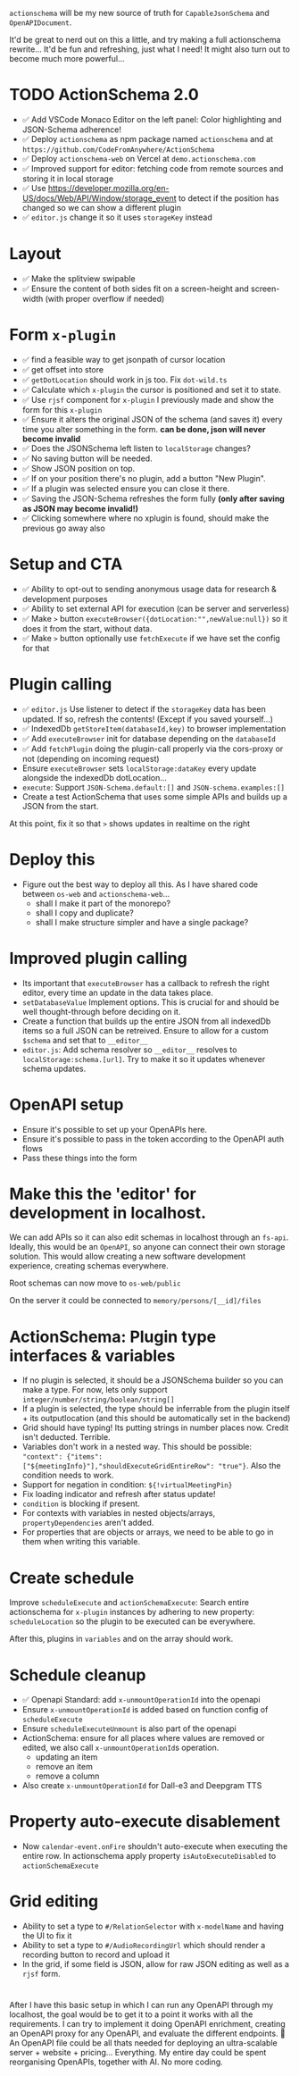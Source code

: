 `actionschema` will be my new source of truth for `CapableJsonSchema` and `OpenAPIDocument`.

It'd be great to nerd out on this a little, and try making a full actionschema rewrite... It'd be fun and refreshing, just what I need! It might also turn out to become much more powerful...

# TODO ActionSchema 2.0

- ✅ Add VSCode Monaco Editor on the left panel: Color highlighting and JSON-Schema adherence!
- ✅ Deploy `actionschema` as npm package named `actionschema` and at `https://github.com/CodeFromAnywhere/ActionSchema`
- ✅ Deploy `actionschema-web` on Vercel at `demo.actionschema.com`
- ✅ Improved support for editor: fetching code from remote sources and storing it in local storage
- ✅ Use https://developer.mozilla.org/en-US/docs/Web/API/Window/storage_event to detect if the position has changed so we can show a different plugin
- ✅ `editor.js` change it so it uses `storageKey` instead

# Layout

- ✅ Make the splitview swipable
- ✅ Ensure the content of both sides fit on a screen-height and screen-width (with proper overflow if needed)

# Form `x-plugin`

- ✅ find a feasible way to get jsonpath of cursor location
- ✅ get offset into store
- ✅ `getDotLocation` should work in js too. Fix `dot-wild.ts`
- ✅ Calculate which `x-plugin` the cursor is positioned and set it to state.
- ✅ Use `rjsf` component for `x-plugin` I previously made and show the form for this `x-plugin`
- ✅ Ensure it alters the original JSON of the schema (and saves it) every time you alter something in the form. **can be done, json will never become invalid**
- ✅ Does the JSONSchema left listen to `localStorage` changes?
- ✅ No saving button will be needed.
- ✅ Show JSON position on top.
- ✅ If on your position there's no plugin, add a button "New Plugin".
- ✅ If a plugin was selected ensure you can close it there.
- ✅ Saving the JSON-Schema refreshes the form fully **(only after saving as JSON may become invalid!)**
- ✅ Clicking somewhere where no xplugin is found, should make the previous go away also

# Setup and CTA

- ✅ Ability to opt-out to sending anonymous usage data for research & development purposes
- ✅ Ability to set external API for execution (can be server and serverless)
- ✅ Make `>` button `executeBrowser({dotLocation:"",newValue:null})` so it does it from the start, without data.
- ✅ Make `>` button optionally use `fetchExecute` if we have set the config for that

# Plugin calling

- ✅ `editor.js` Use listener to detect if the `storageKey` data has been updated. If so, refresh the contents! (Except if you saved yourself...)
- ✅ IndexedDb `getStoreItem(databaseId,key)` to browser implementation
- ✅ Add `executeBrowser` init for database depending on the `databaseId`
- ✅ Add `fetchPlugin` doing the plugin-call properly via the cors-proxy or not (depending on incoming request)
- Ensure `executeBrowser` sets `localStorage:dataKey` every update alongside the indexedDb dotLocation...
- `execute`: Support `JSON-Schema.default:[]` and `JSON-schema.examples:[]`
- Create a test ActionSchema that uses some simple APIs and builds up a JSON from the start.

At this point, fix it so that `>` shows updates in realtime on the right

# Deploy this

- Figure out the best way to deploy all this. As I have shared code between `os-web` and `actionschema-web`...
  - shall I make it part of the monorepo?
  - shall I copy and duplicate?
  - shall I make structure simpler and have a single package?

<!-- GET HERE TODAY??? -->

# Improved plugin calling

- Its important that `executeBrowser` has a callback to refresh the right editor, every time an update in the data takes place.
- `setDatabaseValue` Implement options. This is crucial for and should be well thought-through before deciding on it.
- Create a function that builds up the entire JSON from all indexedDb items so a full JSON can be retreived. Ensure to allow for a custom `$schema` and set that to `__editor__`
- `editor.js`: Add schema resolver so `__editor__` resolves to `localStorage:schema.[url]`. Try to make it so it updates whenever schema updates.

# OpenAPI setup

- Ensure it's possible to set up your OpenAPIs here.
- Ensure it's possible to pass in the token according to the OpenAPI auth flows
- Pass these things into the form

# Make this the 'editor' for development in localhost.

We can add APIs so it can also edit schemas in localhost through an `fs-api`. Ideally, this would be an `OpenAPI`, so anyone can connect their own storage solution. This would allow creating a new software development experience, creating schemas everywhere.

Root schemas can now move to `os-web/public`

On the server it could be connected to `memory/persons/[__id]/files`

# ActionSchema: Plugin type interfaces & variables <!-- Blocking me to do many new things-->

- If no plugin is selected, it should be a JSONSchema builder so you can make a type. For now, lets only support `integer/number/string/boolean/string[]`
- If a plugin is selected, the type should be inferrable from the plugin itself + its outputlocation (and this should be automatically set in the backend)
- Grid should have typing! Its putting strings in number places now. Credit isn't deducted. Terrible.
- Variables don't work in a nested way. This should be possible: `"context": {"items": ["${meetingInfo}"],"shouldExecuteGridEntireRow": "true"}`. Also the condition needs to work.
- Support for negation in condition: `${!virtualMeetingPin}`
- Fix loading indicator and refresh after status update!
- `condition` is blocking if present.
- For contexts with variables in nested objects/arrays, `propertyDependencies` aren't added.
- For properties that are objects or arrays, we need to be able to go in them when writing this variable.

# Create schedule

Improve `scheduleExecute` and `actionSchemaExecute`: Search entire actionschema for `x-plugin` instances by adhering to new property: `scheduleLocation` so the plugin to be executed can be everywhere.

After this, plugins in `variables` and on the array should work.

# Schedule cleanup

- ✅ Openapi Standard: add `x-unmountOperationId` into the openapi
- Ensure `x-unmountOperationId` is added based on function config of `scheduleExecute`
- Ensure `scheduleExecuteUnmount` is also part of the openapi
- ActionSchema: ensure for all places where values are removed or edited, we also call `x-unmountOperationId`s operation.
  - updating an item
  - remove an item
  - remove a column
- Also create `x-unmountOperationId` for Dall-e3 and Deepgram TTS

# Property auto-execute disablement

- Now `calendar-event.onFire` shouldn't auto-execute when executing the entire row. In actionschema apply property `isAutoExecuteDisabled` to `actionSchemaExecute`

# Grid editing

- Ability to set a type to `#/RelationSelector` with `x-modelName` and having the UI to fix it
- Ability to set a type to `#/AudioRecordingUrl` which should render a recording button to record and upload it
- In the grid, if some field is JSON, allow for raw JSON editing as well as a `rjsf` form.

#

After I have this basic setup in which I can run any OpenAPI through my localhost, the goal would be to get it to a point it works with all the requirements. I can try to implement it doing OpenAPI enrichment, creating an OpenAPI proxy for any OpenAPI, and evaluate the different endpoints. 🤯 An OpenAPI file could be all thats needed for deploying an ultra-scalable server + website + pricing... Everything. My entire day could be spent reorganising OpenAPIs, together with AI. No more coding.
